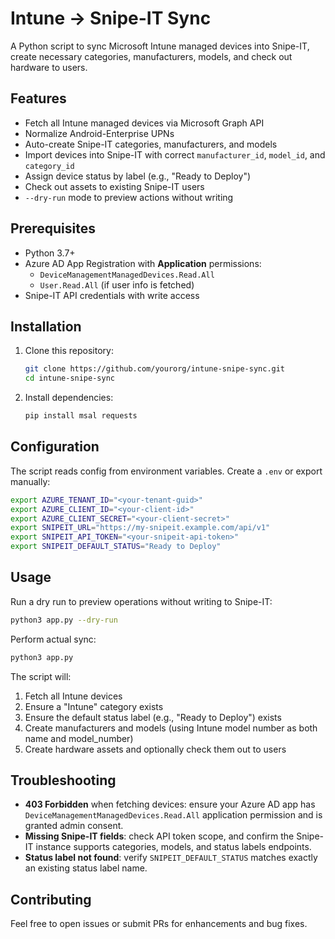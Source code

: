 # Intune → Snipe-IT Sync

A Python script to sync Microsoft Intune managed devices into Snipe-IT, create necessary categories, manufacturers, models, and check out hardware to users.

## Features

- Fetch all Intune managed devices via Microsoft Graph API
- Normalize Android-Enterprise UPNs
- Auto-create Snipe-IT categories, manufacturers, and models
- Import devices into Snipe-IT with correct `manufacturer_id`, `model_id`, and `category_id`
- Assign device status by label (e.g., "Ready to Deploy")
- Check out assets to existing Snipe-IT users
- `--dry-run` mode to preview actions without writing

## Prerequisites

- Python 3.7+
- Azure AD App Registration with **Application** permissions:
  - `DeviceManagementManagedDevices.Read.All`
  - `User.Read.All` (if user info is fetched)
- Snipe-IT API credentials with write access

## Installation

1. Clone this repository:
   ```bash
   git clone https://github.com/yourorg/intune-snipe-sync.git
   cd intune-snipe-sync
   ```
2. Install dependencies:
   ```bash
   pip install msal requests
   ```

## Configuration

The script reads config from environment variables. Create a `.env` or export manually:

```bash
export AZURE_TENANT_ID="<your-tenant-guid>"
export AZURE_CLIENT_ID="<your-client-id>"
export AZURE_CLIENT_SECRET="<your-client-secret>"
export SNIPEIT_URL="https://my-snipeit.example.com/api/v1"
export SNIPEIT_API_TOKEN="<your-snipeit-api-token>"
export SNIPEIT_DEFAULT_STATUS="Ready to Deploy"
```

## Usage

Run a dry run to preview operations without writing to Snipe-IT:

```bash
python3 app.py --dry-run
```

Perform actual sync:

```bash
python3 app.py
```

The script will:

1. Fetch all Intune devices
2. Ensure a "Intune" category exists
3. Ensure the default status label (e.g., "Ready to Deploy") exists
4. Create manufacturers and models (using Intune model number as both name and model_number)
5. Create hardware assets and optionally check them out to users

## Troubleshooting

- **403 Forbidden** when fetching devices: ensure your Azure AD app has `DeviceManagementManagedDevices.Read.All` application permission and is granted admin consent.
- **Missing Snipe-IT fields**: check API token scope, and confirm the Snipe-IT instance supports categories, models, and status labels endpoints.
- **Status label not found**: verify `SNIPEIT_DEFAULT_STATUS` matches exactly an existing status label name.

## Contributing

Feel free to open issues or submit PRs for enhancements and bug fixes.
